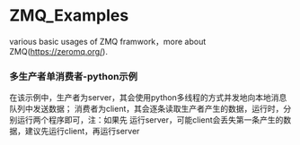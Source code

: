 # ZMQ_Examples
various basic usages of ZMQ framwork，more about ZMQ(https://zeromq.org/).
### 多生产者单消费者-python示例
在该示例中，生产者为server，其会使用python多线程的方式并发地向本地消息队列中发送数据；
消费者为client，其会逐条读取生产者产生的数据，运行时，分别运行两个程序即可，注：如果先
运行server，可能client会丢失第一条产生的数据，建议先运行client，再运行server
